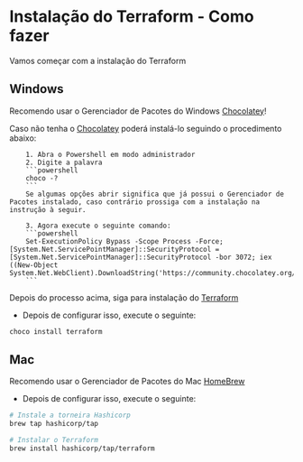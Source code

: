 # Instalação do Terraform - Como fazer

Vamos começar com a instalação do Terraform

## Windows
Recomendo usar o Gerenciador de Pacotes do Windows [Chocolatey](https://chocolatey.org/)!

Caso não tenha o [Chocolatey](https://chocolatey.org/) poderá instalá-lo seguindo o procedimento abaixo:

        1. Abra o Powershell em modo administrador
        2. Digite a palavra 
        ```powershell 
        choco -?
        ```
        Se algumas opções abrir significa que já possui o Gerenciador de Pacotes instalado, caso contrário prossiga com a instalação na instrução à seguir.
        
        3. Agora execute o seguinte comando:
        ```powershell 
        Set-ExecutionPolicy Bypass -Scope Process -Force; [System.Net.ServicePointManager]::SecurityProtocol = [System.Net.ServicePointManager]::SecurityProtocol -bor 3072; iex ((New-Object System.Net.WebClient).DownloadString('https://community.chocolatey.org/install.ps1'))
        ```

Depois do processo acima, siga para instalação do [Terraform](https://developer.hashicorp.com/terraform/tutorials/aws-get-started/install-cli)

- Depois de configurar isso, execute o seguinte:
```powershell
choco install terraform
```

## Mac
Recomendo usar o Gerenciador de Pacotes do Mac [HomeBrew](https://brew.sh/)
- Depois de configurar isso, execute o seguinte:
```bash
# Instale a torneira Hashicorp
brew tap hashicorp/tap

# Instalar o Terraform
brew install hashicorp/tap/terraform
```
